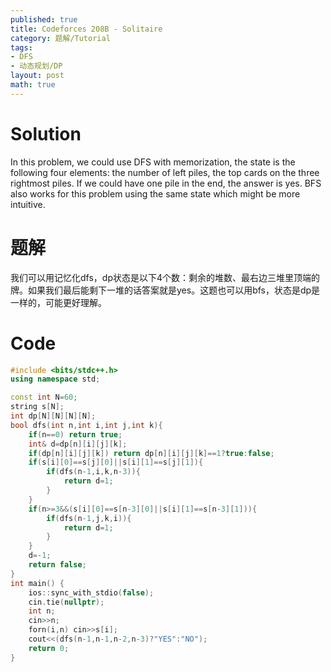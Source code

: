 ```yaml
---
published: true
title: Codeforces 208B - Solitaire
category: 题解/Tutorial
tags: 
- DFS
- 动态规划/DP
layout: post
math: true
---
```

<!-- more -->

# Solution

In this problem, we could use DFS with memorization, the state is the following four elements: the number of left piles, the top cards on the three rightmost piles. If we could have one pile in the end, the answer is yes. BFS also works for this problem using the same state which might be more intuitive.

# 题解

我们可以用记忆化dfs，dp状态是以下4个数：剩余的堆数、最右边三堆里顶端的牌。如果我们最后能剩下一堆的话答案就是yes。这题也可以用bfs，状态是dp是一样的，可能更好理解。

# Code

```cpp
#include <bits/stdc++.h>
using namespace std;

const int N=60;
string s[N];
int dp[N][N][N][N];
bool dfs(int n,int i,int j,int k){
	if(n==0) return true;
	int& d=dp[n][i][j][k];
	if(dp[n][i][j][k]) return dp[n][i][j][k]==1?true:false;
	if(s[i][0]==s[j][0]||s[i][1]==s[j][1]){
		if(dfs(n-1,i,k,n-3)){
			return d=1;
		}
	}
	if(n>=3&&(s[i][0]==s[n-3][0]||s[i][1]==s[n-3][1])){
		if(dfs(n-1,j,k,i)){
			return d=1;
		}
	}
	d=-1;
	return false;
}
int main() {
    ios::sync_with_stdio(false);
    cin.tie(nullptr);
	int n;
	cin>>n;
	forn(i,n) cin>>s[i];
	cout<<(dfs(n-1,n-1,n-2,n-3)?"YES":"NO");
    return 0;
}
```